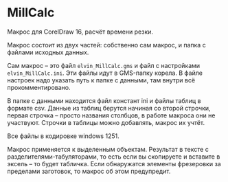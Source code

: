 # MillCalc
Макрос для CorelDraw 16, расчёт времени резки.

Макрос состоит из двух частей: собственно сам макрос, и папка с файлами исходных данных.

Сам макрос – это файл `elvin_MillCalc.gms` и файл с настройками `elvin_MillCalc.ini`. Эти файлы идут в GMS-папку корела. В файле настроек надо указать путь к папке с данными, там внутри всё прокомментировано.

В папке с данными находится файл констант ini и файлы таблиц в формате csv. Данные из таблиц берутся начиная со второй строчки, первая строчка – просто названия столбцов, в работе макроса они не участвуют. Строчки в таблицы можно добавлять, макрос их учтёт.

Все файлы в кодировке windows 1251.

Макрос применяется к выделенным объектам.
Результат в тексте с разделителями-табуляторами, то есть если вы скопируете и вставите в эксель – то будет табличка.
Если обнаружатся элементы фрезеровки за пределами заготовок, то макрос об этом предупредит.
